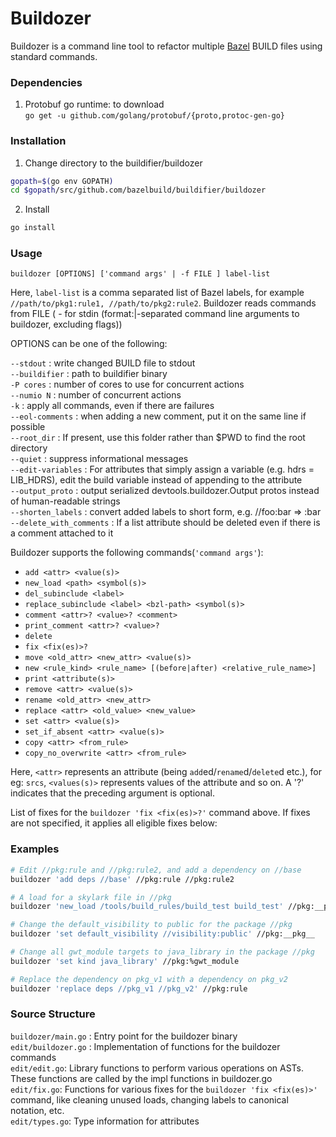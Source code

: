 # Buildozer

Buildozer is a command line tool to refactor multiple [Bazel](https://github.com/bazelbuild/bazel) BUILD files using standard commands. 

### Dependencies

1. Protobuf go runtime: to download  
`go get -u github.com/golang/protobuf/{proto,protoc-gen-go}`


### Installation

1. Change directory to the buildifier/buildozer

```bash
gopath=$(go env GOPATH)
cd $gopath/src/github.com/bazelbuild/buildifier/buildozer
```

2. Install
```bash
go install
```

### Usage
`buildozer [OPTIONS] ['command args' | -f FILE ] label-list`

Here, `label-list` is a comma separated list of Bazel labels, for example `//path/to/pkg1:rule1, //path/to/pkg2:rule2`. Buildozer reads commands from FILE ( - for stdin (format:|-separated command line arguments to buildozer, excluding flags))

OPTIONS can be one of the following:

`--stdout` : write changed BUILD file to stdout  
`--buildifier` : path to buildifier binary  
`-P cores` : number of cores to use for concurrent actions  
`--numio N` : number of concurrent actions  
`-k` : apply all commands, even if there are failures  
`--eol-comments` : when adding a new comment, put it on the same line if possible  
`--root_dir` : If present, use this folder rather than $PWD to find the root directory  
`--quiet` : suppress informational messages  
`--edit-variables` : For attributes that simply assign a variable (e.g. hdrs = LIB_HDRS), edit the build variable instead of appending to the attribute  
`--output_proto` : output serialized devtools.buildozer.Output protos instead of human-readable strings  
`--shorten_labels` : convert added labels to short form, e.g. //foo:bar => :bar  
`--delete_with_comments` : If a list attribute should be deleted even if there is a comment attached to it  

Buildozer supports the following commands(`'command args'`):
- `add <attr> <value(s)>`
- `new_load <path> <symbol(s)>`
- `del_subinclude <label>`
- `replace_subinclude <label> <bzl-path> <symbol(s)>`
- `comment <attr>? <value>? <comment>`
- `print_comment <attr>? <value>?`
- `delete`
- `fix <fix(es)>?`
- `move <old_attr> <new_attr> <value(s)>`
- `new <rule_kind> <rule_name> [(before|after) <relative_rule_name>]`
- `print <attribute(s)>`
- `remove <attr> <value(s)>`
- `rename <old_attr> <new_attr>`
- `replace <attr> <old_value> <new_value>`
- `set <attr> <value(s)>`
- `set_if_absent <attr> <value(s)>`
- `copy <attr> <from_rule>`
- `copy_no_overwrite <attr> <from_rule>`

Here, `<attr>` represents an attribute (being `add`ed/`rename`d/`delete`d etc.), for eg: `srcs`, `<values(s)>`  represents values of the attribute and so on. A '?' indicates that the preceding argument is optional.

List of fixes for the `buildozer 'fix <fix(es)>?'` command above. If fixes are not specified, it applies all eligible fixes below:


### Examples

```bash
# Edit //pkg:rule and //pkg:rule2, and add a dependency on //base
buildozer 'add deps //base' //pkg:rule //pkg:rule2

# A load for a skylark file in //pkg
buildozer 'new_load /tools/build_rules/build_test build_test' //pkg:__pkg__

# Change the default_visibility to public for the package //pkg
buildozer 'set default_visibility //visibility:public' //pkg:__pkg__

# Change all gwt_module targets to java_library in the package //pkg
buildozer 'set kind java_library' //pkg:%gwt_module

# Replace the dependency on pkg_v1 with a dependency on pkg_v2
buildozer 'replace deps //pkg_v1 //pkg_v2' //pkg:rule

```

### Source Structure

`buildozer/main.go` : Entry point for the buildozer binary  
`edit/buildozer.go` : Implementation of functions for the buildozer commands  
`edit/edit.go`: Library functions to perform various operations on ASTs. These functions are called by the impl functions in buildozer.go  
`edit/fix.go`:  Functions for various fixes for the `buildozer 'fix <fix(es)>'` command, like cleaning unused loads, changing labels to canonical notation, etc.  
`edit/types.go`: Type information for attributes  

